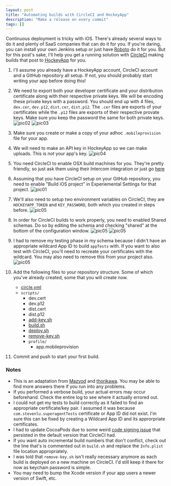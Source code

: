 ```yaml
---
layout: post
title: "Automating builds with CircleCI and HockeyApp"
description: "Make a release on every commit"
tags: []
---
```


Continuous deployment is tricky with iOS. There's already several ways to do it
and plenty of SaaS companies that can do it for you. If you're daring, you can
install your own Jenkins setup or just have [Roboto](http://roboto.build/)
do it for you. But for this post's sake, I'll help you get a running solution
with [CircleCI](https://circleci.com/) making builds that post to
[HockeyApp](http://hockeyapp.net/) for you.

1. I'll assume you already have a HockeyApp account, CircleCI account and a GitHub repository
all setup. If not, you should probably start writing your app before doing this!

2. We need to export both your developer certificate and your distribution certificate along
with their respective private keys. We will be encoding these private keys with a password. You
should end up with 4 files, `dev.cer`, `dev.p12`, `dist.cer`, `dist.p12`. The `.cer` files are
exports of your certificates while the `.p12` files are exports of their respective provate keys.
Make sure you keep the password the same for both private keys.
![pic02](/images/screenshots/02.png)
![pic03](/images/screenshots/03.png)

3. Make sure you create or make a copy of your adhoc `.mobileprovision` file for your app.

3. We will need to make an API key in HockeyApp so we can make uploads. This is *not* your app's
key.
![pic04](/images/screenshots/04.png)

3. You need CircleCI to enable OSX build machines for you. They're pretty friendly, so just
ask them using their Intercom integration or just go [here](https://circleci.com/contact)

4. Assuming that you have CircleCI setup on your GitHub repository, you need to enable
"Build iOS project" in Experiemental Settings for that project.
![pic01](/images/screenshots/01.png)

5. We'll also need to setup two environment variables on CircleCI, they are `HOCKEYAPP_TOKEN` and
`KEY_PASSWORD`, both which you created in steps before.
![pic05](/images/screenshots/05.png)

6. In order for CircleCI builds to work properly, you need to enabled Shared schemas. Do so by
editing the schema and checking "shared" at the bottom of the configuration window.
![pic05](/images/screenshots/06.png)
![pic05](/images/screenshots/07.png)

7. I had to remove my testing phase in my schema because I didn't have an appropriate wildcard
App ID to build `appTests` with. If you want to also test with CircleCI, you'll need to recreate
your certificates with the wildcard. You may also need to remove this from your project also.
![pic05](/images/screenshots/08.png)

8. Add the following files to your repository structure. Some of which you've already created,
some that you will create now.
    * [circle.yml](https://gist.github.com/sjlu/c648b762f7b17c9beeb6#file-circle-yml)
    * `scripts/`
        * dev.cert
        * dev.p12
        * dist.cert
        * dist.p12
        * [add-key.sh](https://gist.github.com/sjlu/c648b762f7b17c9beeb6#file-add-key-sh)
        * [build.sh](https://gist.github.com/sjlu/c648b762f7b17c9beeb6#file-build-sh)
        * [deploy.sh](https://gist.github.com/sjlu/c648b762f7b17c9beeb6#file-deploy-sh)
        * [remove-key.sh](https://gist.github.com/sjlu/c648b762f7b17c9beeb6#file-remove-key-sh)
        * `profile/`
          * app.mobileprovision

9. Commit and push to start your first build.

### Notes

* This is an adaptation from [Mazyod](http://mazyod.com/blog/2015/03/26/marry-circleci-to-hockey/)
and [thorikawa](https://github.com/thorikawa/CircleCI-iOS-TestFlight-Sample/tree/master/scripts).
You may be able to find more answers there if you run into any problems.
* If you performed a verbose build, your actual errors may occur beforehand. Check the entire
log to see where it actually errored out.
* I could not get my tests to build correctly as it failed to find an appropriate certificate/key
pair. I assumed it was because `com.stevenlu.superagentTests` certificate or App ID did not exist.
I'm sure this can be fixed by creating a Wildcard App ID and its approrpriate certificates.
* I had to update CocoaPods due to some weird [code signing issue](https://github.com/CocoaPods/CocoaPods/issues/3063) that persisted in the default version that CircleCI had.
* If you want auto incremental build numbers that don't conflict, check out the line that's
is commented out in `build.sh` and replace the `Info.plist` file location appropriately.
* I was told that `remove-key.sh` isn't really necessary anymore as each build is deployed on
a new machine on CircleCI. I'd still keep it there for now as keychain password is simple.
* You may need to bump the Xcode version if your app users a newer version of Swift, etc.

